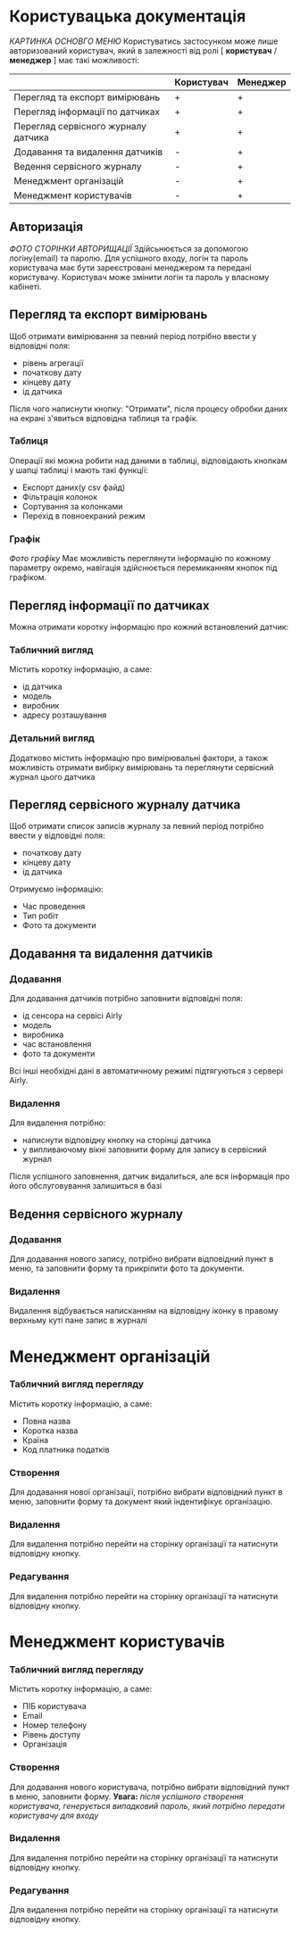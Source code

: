 # Користувацька документація
_КАРТИНКА ОСНОВГО МЕНЮ_
Користуватись застосунком може лише авторизований користувач, який в залежності від ролі
[ **користувач** / **менеджер** ] має такі можливості:

|                                    |Користувач|Менеджер|
|------------------------------------|----------|--------|
|Перегляд та експорт вимірювань      |+         |+       |
|Перегляд інформації по датчиках     |+         |+       |
|Перегляд сервісного журналу датчика |+         |+       |
|Додавання та видалення датчиків     |-         |+       |
|Ведення сервісного журналу          |-         |+       |
|Менеджмент організацій              |-         |+       |
|Менеджмент користувачів             |-         |+       |

## Авторизація

_ФОТО СТОРІНКИ АВТОРИЩАЦІЇ_ 
Здійсьнюється за допомогою логіну(email) та паролю.
Для успішного входу, логін та пароль користувача має бути зареєстровані менеджером та передані користувачу. 
Користувач може змінити логін та пароль у власному кабінеті.

## Перегляд та експорт вимірювань
Щоб отримати вимірювання за певний період потрібно ввести у відповідні поля:

 - рівень агрегації
 - початкову дату
 - кінцеву дату
 - ід датчика

Після чого написнути кнопку: "Отримати", після процесу обробки даних на екрані з'явиться відповідна таблиця та графік. 

### Таблиця

Операції які можна робити над даними в таблиці, відповідають кнопкам у шапці таблиці і мають такі функції:

 - Експорт даних(у csv файд)
 - Фільтрація колонок
 - Сортування за колонками
 - Перехід в повноекраний режим

###  Графік
_Фото графіку_
Має можливість переглянути інформацію по кожному параметру окремо, навігація здійснюється перемиканням кнопок під графіком.

## Перегляд інформації по датчиках 
Можна отримати коротку інформацію про кожний встановлений датчик:

### Табличний вигляд
Містить коротку інформацію, а саме:

 - ід датчика
 - модель
 - виробник
 - адресу розташування

### Детальний вигляд

Додатково містить інформацію про вимірювальні фактори, а також можливість отримати вибірку вимірювань та переглянути сервісний журнал цього датчика

## Перегляд сервісного журналу датчика
Щоб отримати список записів журналу за певний період потрібно ввести у відповідні поля:
 - початкову дату
 - кінцеву дату
 - ід датчика

Отримуємо інформацію:

 - Час проведення
 - Тип робіт
 - Фото та документи

## Додавання та видалення датчиків
### Додавання
Для додавання датчиків потрібно заповнити відповідні поля:

 - ід сенсора на сервісі Airly
 - модель
 - виробника
 - час встановлення 
 - фото та документи

Всі інші необхідні дані в автоматичному режимі підтягуються з сервері Airly.
### Видалення

Для видалення потрібно:

 -  написнути відповідну кнопку на сторінці датчика
 - у випливаючому вікні заповнити форму для запису в сервісний журнал
 
 Після успішного заповнення, датчик видалиться, але вся інформація про його обслуговування залишиться в базі



## Ведення сервісного журналу
### Додавання
Для додавання нового запису, потрібно вибрати відповідний пункт в меню, та заповнити форму та прикріпити фото та документи.

### Видалення
Видалення відбувається написканням на відповідну іконку в правому верхньму куті пане запис в журналі

# Менеджмент організацій 

### Табличний вигляд перегляду
Містить коротку інформацію, а саме:

 - Повна назва
 - Коротка назва
 - Країна
 - Код платника податків

### Створення
Для додавання нової організації, потрібно вибрати відповідний пункт в меню, заповнити форму та документ який індентифікує організацію.

### Видалення
Для видалення потрібно перейти на сторінку організації та натиснути відповідну кнопку.

### Редагування
Для видалення потрібно перейти на сторінку організації та натиснути відповідну кнопку.

# Менеджмент користувачів 

### Табличний вигляд перегляду
Містить коротку інформацію, а саме:

 - ПІБ користувача
 - Email
 - Номер телефону
 - Рівень доступу
 - Організація

### Створення
Для додавання нового користувача, потрібно вибрати відповідний пункт в меню, заповнити форму.
**Увага:** _після успішного створення користувача, генерується випадковий пароль, який потрібно передати користувачу для входу_

### Видалення
Для видалення потрібно перейти на сторінку організації та натиснути відповідну кнопку.

### Редагування
Для видалення потрібно перейти на сторінку організації та натиснути відповідну кнопку.
